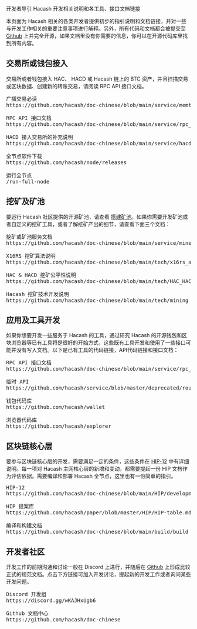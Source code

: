 开发者导引
Hacash 开发相关说明和各工具、接口文档链接



本页面为 Hacash 相关的各类开发者提供初步的指引说明和文档链接，并对一些与开发工作相关的重要注意事项进行解释。另外，所有代码和文档都会被提交至 [Github](https://github.com/hacash/miner) 上并完全开源，如果文档里没有你需要的信息，你可以在开源代码库里找到所有内容。

<a name="rpc"></a>
## 交易所或钱包接入

交易所或者钱包接入 HAC、 HACD 或 Hacash 链上的 BTC 资产，并且扫描交易或区块数据、创建新的转账交易，请阅读 RPC API 接口文档。

<pre class="links">
广播交易必读
https://github.com/hacash/doc-chinese/blob/main/service/memtxpool_operation_important_note.md

RPC API 接口文档
https://github.com/hacash/doc-chinese/blob/main/service/rpc_api_doc.md

HACD 接入交易所的补充说明
https://github.com/hacash/doc-chinese/blob/main/service/hacd_explain_for_exchange.md

全节点软件下载
https://github.com/hacash/node/releases

运行全节点
/run-full-node
</pre>

<a name="mining"></a>
## 挖矿及矿池

要运行 Hacash 社区提供的开源矿池，请查看 [搭建矿池](/mining-pool)。如果你需要开发矿池或者自定义的挖矿工具，或者了解挖矿产出的细节，请查看下面三个文档：

<pre class="links">
挖矿或矿池服务文档
https://github.com/hacash/doc-chinese/blob/main/service/miner_service_api.md

X16RS 挖矿算法说明
https://github.com/hacash/doc-chinese/blob/main/tech/x16rs_algorithm_description.md

HAC & HACD 挖矿公平性说明
https://github.com/hacash/doc-chinese/blob/main/tech/HAC_HACD_mining_fairness_description.md

Hacash 挖矿技术开发说明
https://github.com/hacash/doc-chinese/blob/main/tech/mining_tech_development_description.md
</pre>

<a name="tool"></a>
## 应用及工具开发

如果你想要开发一些服务于 Hacash 的工具，通过研究 Hacash 的开源钱包和区块浏览器等已有工具将是很好的开始方式，这些既有工具开发和使用了一些接口可能并没有写入文档。以下是已有工具的代码链接，API代码链接和接口文档：


<pre class="links">
RPC API 接口文档
https://github.com/hacash/doc-chinese/blob/main/service/rpc_api_doc.md

临时 API
https://github.com/hacash/service/blob/master/deprecated/routes.go

钱包代码库
https://github.com/hacash/wallet

浏览器代码库
https://github.com/hacash/explorer
</pre>

<a name="core"></a>
## 区块链核心层

要参与区块链核心层的开发，需要满足一定的条件，这些条件在 [HIP-12](https://github.com/hacash/doc-chinese/blob/main/HIP/development/HIP-12_Hacash_development_workflow_and_code_permission.pdf) 中有详细说明。每一项对 Hacash 主网核心层的新增和变动，都需要提起一份 HIP 文档作为评估依据。需要编译和部署 Hacash 全节点，这里也有一份简单的指引。

<pre class="links">
HIP-12
https://github.com/hacash/doc-chinese/blob/main/HIP/development/HIP-12_Hacash_development_workflow_and_code_permission.pdf

HIP 提案库
https://github.com/hacash/paper/blob/master/HIP/HIP-table.md

编译和构建文档
https://github.com/hacash/doc-chinese/blob/main/build/build_compilation_en.md
</pre>


## 开发者社区

开发工作的前期沟通和讨论一般在 Discord 上进行，并随后在 [Github](https://github.com/hacash) 上形成比较正式的规范文档。点击下方链接可加入开发讨论，提起新的开发工作或者询问某些开发问题。

<pre class="links">
Discord 开发组
https://discord.gg/wKAJHxUgb6

Github 文档中心
https://github.com/hacash/doc-chinese
</pre>
